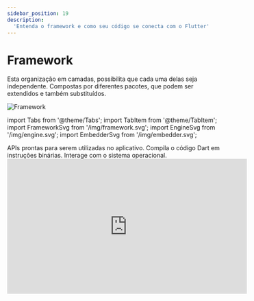 ```yaml
---
sidebar_position: 19
description:
  'Entenda o framework e como seu código se conecta com o Flutter'
---
```


# Framework

Esta organização em camadas, possibilita que cada uma delas seja independente. Compostas por diferentes pacotes, que podem ser extendidos e também substituídos.

![Framework](/img/framework-layer.svg)

import Tabs from '@theme/Tabs';
import TabItem from '@theme/TabItem';
import FrameworkSvg from '/img/framework.svg';
import EngineSvg from '/img/engine.svg';
import EmbedderSvg from '/img/embedder.svg';

<Tabs>
  <TabItem value="framework" label="Framework" default>
    APIs prontas para serem utilizadas no aplicativo.
    <FrameworkSvg/>
  </TabItem>  
  <TabItem value="engine" label="Engine">
  Compila o código Dart em instruções binárias.
    <EngineSvg/>
  </TabItem>
  <TabItem value="embedder" label="Embedder">
    Interage com o sistema operacional. 
    <EmbedderSvg/>
  </TabItem>
</Tabs>

<div class="video-container">
<iframe width="560" height="315" src="https://www.youtube.com/embed/15UhiZPL56s" title="YouTube video player" frameborder="0" allow="accelerometer; autoplay; clipboard-write; encrypted-media; gyroscope; picture-in-picture" allowfullscreen></iframe>
</div>
